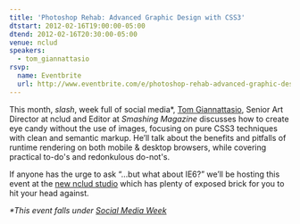 ```yaml
---
title: 'Photoshop Rehab: Advanced Graphic Design with CSS3'
dtstart: 2012-02-16T19:00:00-05:00
dtend: 2012-02-16T20:30:00-05:00
venue: nclud
speakers:
  - tom_giannattasio
rsvp:
  name: Eventbrite
  url: http://www.eventbrite.com/e/photoshop-rehab-advanced-graphic-design-with-css3-tickets-2821062875
---
```


This month, _slash_, week full of social media*, [Tom Giannattasio](http://attasi.com/), Senior Art Director at nclud and Editor at _Smashing Magazine_ discusses how to create eye candy without the use of images, focusing on pure CSS3 techniques with clean and semantic markup. He’ll talk about the benefits and pitfalls of runtime rendering on both mobile & desktop browsers, while covering practical to-do's and redonkulous do-not's.

If anyone has the urge to ask “…but what about IE6?” we’ll be hosting this event at the [new nclud studio](http://g.co/maps/sdsj3) which has plenty of exposed brick for you to hit your head against.

_*This event falls under [Social Media Week](http://socialmediaweek.org/washingtondc/)_